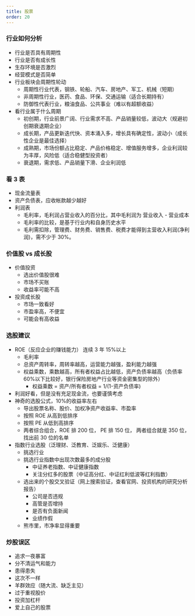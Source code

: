 ```yaml
---
title: 股票
order: 20
---
```


### 行业如何分析

- 行业是否具有周期性
- 行业是否有成长性
- 生存环境是否激烈
- 经营模式是否简单
- 行业板块会周期性轮动
  - 周期性行业代表，钢铁、轮船、汽车、房地产、军工、机械（短期）
  - 非周期性行业，医药、食品、环保、交通运输（适合长期持有）
  - 防御性代表行业，粮油食品、公共事业（难以有超额收益）
- 看行业属于什么周期
  - 初创期，行业前景广阔、行业需求不高、产品销量较低，波动大（规避初创期衰退期企业）
  - 成长期，产品更新迭代快、资本涌入多，增长具有确定性，波动小（成长性企业是最佳选择）
  - 成熟期，市场份额占比稳定、产品价格稳定、增值服务增多，企业利润较为丰厚，风险低（适合稳健型投资者）
  - 衰退期，需求低、产品销量下滑、企业利润低

### 看 3 表

- 现金流量表
- 资产负债表，应收帐款越少越好
- 利润表
  - 毛利率，毛利润占营业收入的百分比，其中毛利润为 营业收入 - 营业成本
  - 毛利率的比较，是基于行业内和自身历史水平
  - 毛利需扣除，管理费、财务费、销售费、税费才能得到主营收入利润(净利润)，需不少于 30%。

### 价值股 vs 成长股

- 价值投资
  - 选出价值股很难
  - 市场不买账
  - 收益率可能不高
- 投资成长股
  - 市场一致看好
  - 市盈率高，不便宜
  - 可能会有高收益

### 选股建议

- ROE（反应企业的赚钱能力） 连续 3 年 15%以上
  - 毛利率
  - 总资产周转率，周转率越高，运营能力越强，盈利能力越强
  - 权益乘数，乘数越高，所有者权益占比越低，资产负债率越高（负债率 60%以下比较好，银行保险房地产行业等资金密集型的除外）
    - 权益乘数 = 资产/所有者权益 = 1/(1-资产负债率)
- 利润好看，但是没有充足现金流，也要谨慎考虑
- 神奇的选股公式，10%的收益率左右
  - 导出股票名称、股价、加权净资产收益率、市盈率
  - 按照 ROE 从高到低排序
  - 按照 PE 从低到高排序
  - 两者综合组合，ROE 排 200 位， PE 排 150 位， 两者组合就是 350 位，找出前 30 位的名单
- 指数行业选股（泛理财、泛教育、泛娱乐、泛健康）
  - 挑选行业
  - 挑选行业指数中出现次数最多的成分股
    - 中证养老指数、中证健康指数
    - 关注分红多的股票（中证高分红、中证红利低波等红利指数）
  - 选出来的个股交叉验证（网上搜索验证，查看官网、投资机构的研究分析报告）
    - 公司是否违规
    - 高管是否增持
    - 是否有负面新闻
    - 业绩作假
  - 熊市里，市净率显得重要

### 炒股误区

- 追求一夜暴富
- 分不清运气和能力
- 患得患失
- 这次不一样
- 羊群效应（随大流、缺乏主见）
- 过于重视股价
- 投资加杠杆
- 爱上自己的股票
